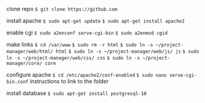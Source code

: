 clone repo
`$ git clone https://github.com`

install apache
`$ sudo apt-get update`
`$ sudo apt-get install apache2`

enable cgi
`$ sudo a2enconf serve-cgi-bin`
`$ sudo a2enmod cgid`

make links
`$ cd /var/www`
`$ sudo rm -r html`
`$ sudo ln -s ~/project-manager/web/html/ html`
`$ sudo ln -s ~/project-manager/web/js/ js`
`$ sudo ln -s ~/project-manager/web/css/ css`
`$ sudo ln -s ~/project-manager/core/ core`

configure apache
`$ cd /etc/apache2/conf-enabled`
`$ sudo nano serve-cgi-bin.conf`
instructions to link to the folder

install database
`$ sudo apt-get install postgresql-10`